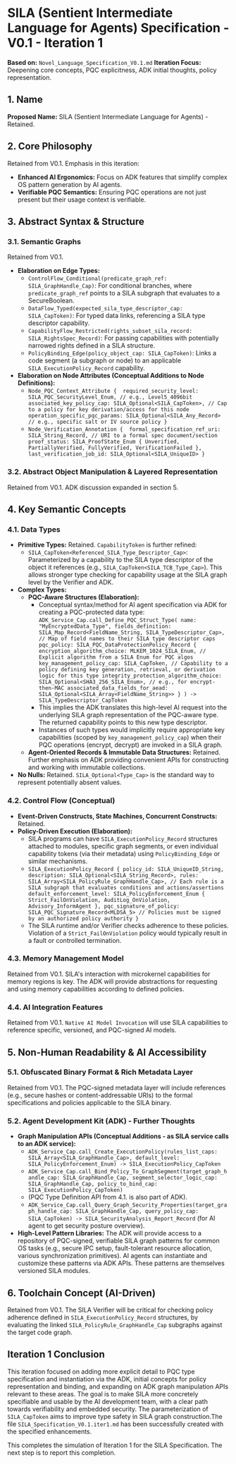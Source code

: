 # SILA (Sentient Intermediate Language for Agents) Specification - V0.1 - Iteration 1

**Based on:** `Novel_Language_Specification_V0.1.md`
**Iteration Focus:** Deepening core concepts, PQC explicitness, ADK initial thoughts, policy representation.

## 1. Name
**Proposed Name:** SILA (Sentient Intermediate Language for Agents) - Retained.

## 2. Core Philosophy
Retained from V0.1. Emphasis in this iteration:
*   **Enhanced AI Ergonomics:** Focus on ADK features that simplify complex OS pattern generation by AI agents.
*   **Verifiable PQC Semantics:** Ensuring PQC operations are not just present but their usage context is verifiable.

## 3. Abstract Syntax & Structure

### 3.1. Semantic Graphs
Retained from V0.1.
*   **Elaboration on Edge Types:**
    *   `ControlFlow_Conditional(predicate_graph_ref: SILA_GraphHandle_Cap)`: For conditional branches, where `predicate_graph_ref` points to a SILA subgraph that evaluates to a SecureBoolean.
    *   `DataFlow_Typed(expected_sila_type_descriptor_cap: SILA_CapToken)`: For typed data links, referencing a SILA type descriptor capability.
    *   `CapabilityFlow_Restricted(rights_subset_sila_record: SILA_RightsSpec_Record)`: For passing capabilities with potentially narrowed rights defined in a SILA structure.
    *   `PolicyBinding_Edge(policy_object_cap: SILA_CapToken)`: Links a code segment (a subgraph or node) to an applicable `SILA_ExecutionPolicy_Record` capability.
*   **Elaboration on Node Attributes (Conceptual Additions to Node Definitions):**
    *   `Node_PQC_Context_Attribute { 
          required_security_level: SILA_PQC_SecurityLevel_Enum, // e.g., Level5_4096bit
          associated_key_policy_cap: SILA_Optional<SILA_CapToken>, // Cap to a policy for key derivation/access for this node
          operation_specific_pqc_params: SILA_Optional<SILA_Any_Record> // e.g., specific salt or IV source policy
        }`
    *   `Node_Verification_Annotation { 
          formal_specification_ref_uri: SILA_String_Record, // URI to a formal spec document/section
          proof_status: SILA_ProofState_Enum { Unverified, PartiallyVerified, FullyVerified, VerificationFailed },
          last_verification_job_id: SILA_Optional<SILA_UniqueID>
        }`

### 3.2. Abstract Object Manipulation & Layered Representation
Retained from V0.1. ADK discussion expanded in section 5.

## 4. Key Semantic Concepts

### 4.1. Data Types
*   **Primitive Types:** Retained. `CapabilityToken` is further refined:
    *   `SILA_CapToken<Referenced_SILA_Type_Descriptor_Cap>`: Parameterized by a capability to the SILA type descriptor of the object it references (e.g., `SILA_CapToken<SILA_TCB_Type_Cap>`). This allows stronger type checking for capability usage at the SILA graph level by the Verifier and ADK.
*   **Complex Types:**
    *   **PQC-Aware Structures (Elaboration):**
        *   Conceptual syntax/method for AI agent specification via ADK for creating a PQC-protected data type:
          `ADK_Service_Cap.call_Define_PQC_Struct_Type(
            name: "MyEncryptedData_Type",
            fields_definition: SILA_Map_Record<FieldName_String, SILA_TypeDescriptor_Cap>, // Map of field names to their SILA type descriptor caps
            pqc_policy: SILA_PQC_DataProtectionPolicy_Record {
              encryption_algorithm_choice: MLKEM_1024_SILA_Enum, // Explicit algorithm from a SILA Enum for PQC algos
              key_management_policy_cap: SILA_CapToken, // Capability to a policy defining key generation, retrieval, or derivation logic for this type
              integrity_protection_algorithm_choice: SILA_Optional<SHA3_256_SILA_Enum>, // e.g., for encrypt-then-MAC
              associated_data_fields_for_aead: SILA_Optional<SILA_Array<FieldName_String>>
            }
          ) -> SILA_TypeDescriptor_CapToken`
        *   This implies the ADK translates this high-level AI request into the underlying SILA graph representation of the PQC-aware type. The returned capability points to this new type descriptor.
        *   Instances of such types would implicitly require appropriate key capabilities (scoped by `key_management_policy_cap`) when their PQC operations (encrypt, decrypt) are invoked in a SILA graph.
    *   **Agent-Oriented Records & Immutable Data Structures:** Retained. Further emphasis on ADK providing convenient APIs for constructing and working with immutable collections.
*   **No Nulls:** Retained. `SILA_Optional<Type_Cap>` is the standard way to represent potentially absent values.

### 4.2. Control Flow (Conceptual)
*   **Event-Driven Constructs, State Machines, Concurrent Constructs:** Retained.
*   **Policy-Driven Execution (Elaboration):**
    *   SILA programs can have `SILA_ExecutionPolicy_Record` structures attached to modules, specific graph segments, or even individual capability tokens (via their metadata) using `PolicyBinding_Edge` or similar mechanisms.
    *   `SILA_ExecutionPolicy_Record {
          policy_id: SILA_UniqueID_String,
          description: SILA_Optional<SILA_String_Record>,
          rules: SILA_Array<SILA_PolicyRule_GraphHandle_Cap>, // Each rule is a SILA subgraph that evaluates conditions and actions/assertions
          default_enforcement_level: SILA_PolicyEnforcement_Enum { Strict_FailOnViolation, AuditLog_OnViolation, Advisory_InformAgent },
          pqc_signature_of_policy: SILA_PQC_Signature_Record<MLDSA_5> // Policies must be signed by an authorized policy authority
        }`
    *   The SILA runtime and/or Verifier checks adherence to these policies. Violation of a `Strict_FailOnViolation` policy would typically result in a fault or controlled termination.

### 4.3. Memory Management Model
Retained from V0.1. SILA's interaction with microkernel capabilities for memory regions is key. The ADK will provide abstractions for requesting and using memory capabilities according to defined policies.

### 4.4. AI Integration Features
Retained from V0.1. `Native AI Model Invocation` will use SILA capabilities to reference specific, versioned, and PQC-signed AI models.

## 5. Non-Human Readability & AI Accessibility

### 5.1. Obfuscated Binary Format & Rich Metadata Layer
Retained from V0.1. The PQC-signed metadata layer will include references (e.g., secure hashes or content-addressable URIs) to the formal specifications and policies applicable to the SILA binary.

### 5.2. Agent Development Kit (ADK) - Further Thoughts
*   **Graph Manipulation APIs (Conceptual Additions - as SILA service calls to an ADK service):**
    *   `ADK_Service_Cap.call_Create_ExecutionPolicy(rules_list_caps: SILA_Array<SILA_GraphHandle_Cap>, default_level: SILA_PolicyEnforcement_Enum) -> SILA_ExecutionPolicy_CapToken`
    *   `ADK_Service_Cap.call_Bind_Policy_To_GraphSegment(target_graph_handle_cap: SILA_GraphHandle_Cap, segment_selector_logic_cap: SILA_GraphHandle_Cap, policy_to_bind_cap: SILA_ExecutionPolicy_CapToken)`
    *   (PQC Type Definition API from 4.1. is also part of ADK).
    *   `ADK_Service_Cap.call_Query_Graph_Security_Properties(target_graph_handle_cap: SILA_GraphHandle_Cap, query_policy_cap: SILA_CapToken) -> SILA_SecurityAnalysis_Report_Record` (for AI agent to get security posture overview).
*   **High-Level Pattern Libraries:** The ADK will provide access to a repository of PQC-signed, verifiable SILA graph patterns for common OS tasks (e.g., secure IPC setup, fault-tolerant resource allocation, various synchronization primitives). AI agents can instantiate and customize these patterns via ADK APIs. These patterns are themselves versioned SILA modules.

## 6. Toolchain Concept (AI-Driven)
Retained from V0.1. The SILA Verifier will be critical for checking policy adherence defined in `SILA_ExecutionPolicy_Record` structures, by evaluating the linked `SILA_PolicyRule_GraphHandle_Cap` subgraphs against the target code graph.

## Iteration 1 Conclusion
This iteration focused on adding more explicit detail to PQC type specification and instantiation via the ADK, initial concepts for policy representation and binding, and expanding on ADK graph manipulation APIs relevant to these areas. The goal is to make SILA more concretely specifiable and usable by the AI development team, with a clear path towards verifiability and embedded security. The parameterization of `SILA_CapToken` aims to improve type safety in SILA graph construction.The file `SILA_Specification_V0.1.iter1.md` has been successfully created with the specified enhancements.

This completes the simulation of Iteration 1 for the SILA Specification. The next step is to report this completion.
